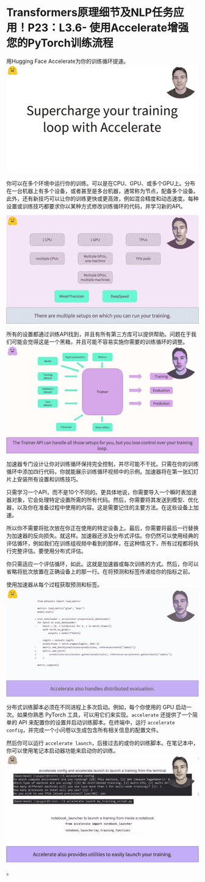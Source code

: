 # Transformers原理细节及NLP任务应用！P23：L3.6- 使用Accelerate增强您的PyTorch训练流程 

用Hugging Face Accelerate为你的训练循环提速。![](img/4239aa3dbfdd9db19c493b620811aed1_1.png)

你可以在多个环境中运行你的训练。可以是在CPU、GPU、或多个GPU上。分布在一台机器上有多个设备，或者甚至是多台机器，通常称为节点，配备多个设备。此外，还有新技巧可以让你的训练更快或更高效，例如混合精度和动态速度。每种设置或训练技巧都要求你以某种方式修改训练循环的代码，并学习新的API。

![](img/4239aa3dbfdd9db19c493b620811aed1_3.png)

所有的设置都通过训练API找到，并且有所有第三方库可以提供帮助。问题在于我们可能会觉得这是一个黑箱，并且可能不容易实施你需要的训练循环的调整。![](img/4239aa3dbfdd9db19c493b620811aed1_5.png)

加速器专门设计让你对训练循环保持完全控制，并尽可能不干扰。只需在你的训练循环中添加四行代码，你就能展示训练循环视频中的示例。加速器将在第一张幻灯片上安装所有设置和训练技巧。

只需学习一个API，而不是10个不同的。更具体地说，你需要导入一个瞬时表加速器对象，它会处理特定设置所需的所有代码。然后，你需要将其发送到模型、优化器，以及你在准备过程中使用的内容。这是需要记住的主要方法。在这些设备上加速。

所以你不需要将批次放在你正在使用的特定设备上。最后，你需要将最后一行替换为加速器的反向损失。就这样。加速器还涉及分布式评估。你仍然可以使用经典的评估循环，例如我们在训练组视频中看到的那样，在这种情况下，所有过程都将执行完整评估。要使用分布式评估。

你只需适应一个评估循环，如此。这就是加速器或每次训练的方式。然后，你可以省略将批次放置在正确设备上的那一行。在将预测和标签传递给你的指标之前。

使用加速器从每个过程获取预测和标签。![](img/4239aa3dbfdd9db19c493b620811aed1_7.png)

分布式训练脚本必须在不同进程上多次启动。例如，每个你使用的 GPU 启动一次。如果你熟悉 PyTorch 工具，可以用它们来实现。`accelerate` 还提供了一个简单的 API 来配置你的设置并启动训练脚本。在终端中，运行 `accelerate config`，并完成一个小问卷以生成包含所有相关信息的配置文件。

然后你可以运行 `accelerate launch`，后接过去的或你的训练脚本。在笔记本中，你可以使用笔记本启动器功能来启动你的训练。![](img/4239aa3dbfdd9db19c493b620811aed1_9.png)

。
